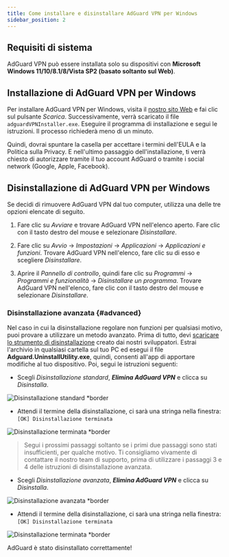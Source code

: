 ```yaml
---
title: Come installare e disinstallare AdGuard VPN per Windows
sidebar_position: 2
---
```


## Requisiti di sistema

AdGuard VPN può essere installata solo su dispositivi con **Microsoft Windows 11/10/8.1/8/Vista SP2 (basato soltanto sul Web)**.

## Installazione di AdGuard VPN per Windows

Per installare AdGuard VPN per Windows, visita il [nostro sito Web](https://adguard-vpn.com/welcome.html) e fai clic sul pulsante *Scarica*. Successivamente, verrà scaricato il file `adguardVPNInstaller.exe`. Eseguire il programma di installazione e segui le istruzioni. Il processo richiederà meno di un minuto.

Quindi, dovrai spuntare la casella per accettare i termini dell'EULA e la Politica sulla Privacy. E nell'ultimo passaggio dell'installazione, ti verrà chiesto di autorizzare tramite il tuo account AdGuard o tramite i social network (Google, Apple, Facebook).

## Disinstallazione di AdGuard VPN per Windows

Se decidi di rimuovere AdGuard VPN dal tuo computer, utilizza una delle tre opzioni elencate di seguito.

1. Fare clic su *Avviare* e trovare AdGuard VPN nell'elenco aperto. Fare clic con il tasto destro del mouse e selezionare *Disinstallare*.

2. Fare clic su *Avvio* → *Impostazioni* → *Applicazioni* → *Applicazioni e funzioni*. Trovare AdGuard VPN nell'elenco, fare clic su di esso e scegliere *Disinstallare*.

3. Aprire il *Pannello di controllo*, quindi fare clic su *Programmi* → *Programmi e funzionalità* → *Disinstallare un programma*. Trovare AdGuard VPN nell'elenco, fare clic con il tasto destro del mouse e selezionare *Disinstallare*.

### Disinstallazione avanzata {#advanced}

Nel caso in cui la disinstallazione regolare non funzioni per qualsiasi motivo, puoi provare a utilizzare un metodo avanzato. Prima di tutto, devi [scaricare lo strumento di disinstallazione](https://cdn.adguardvpn.com/public/Adguard/tools/Uninstall_Utility.zip) creato dai nostri sviluppatori. Estrai l'archivio in qualsiasi cartella sul tuo PC ed esegui il file **Adguard.UninstallUtility.exe**, quindi, consenti all'app di apportare modifiche al tuo dispositivo. Poi, segui le istruzioni seguenti:

* Scegli *Disinstallazione standard*, ***Elimina AdGuard VPN*** e clicca su *Disinstalla*.

![Disinstallazione standard *border](https://cdn.adguardvpn.com/content/kb/ad_blocker/windows/installation/standard-uninstall.png)

* Attendi il termine della disinstallazione, ci sarà una stringa nella finestra: `[OK] Disinstallazione terminata`

![Disinstallazione terminata *border](https://cdn.adguardvpn.com/content/kb/ad_blocker/windows/installation/standard-uninstall-2.png)

> Segui i prossimi passaggi soltanto se i primi due passaggi sono stati insufficienti, per qualche motivo. Ti consigliamo vivamente di contattare il nostro team di supporto, prima di utilizzare i passaggi 3 e 4 delle istruzioni di disinstallazione avanzata.

* Scegli *Disinstallazione avanzata*, ***Elimina AdGuard VPN*** e clicca su *Disinstalla*.

![Disinstallazione avanzata *border](https://cdn.adguardvpn.com/content/kb/ad_blocker/windows/installation/advanced-uninstall.png)

* Attendi il termine della disinstallazione, ci sarà una stringa nella finestra: `[OK] Disinstallazione terminata`

![Disinstallazione terminata *border](https://cdn.adguardvpn.com/content/kb/ad_blocker/windows/installation/advanced-uninstall-2.png)

AdGuard è stato disinstallato correttamente!
